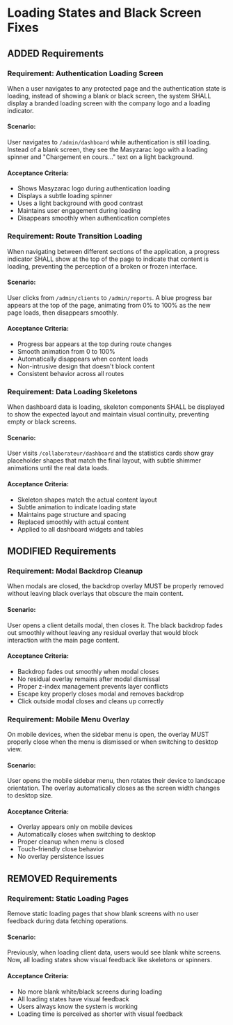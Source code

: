 # Loading States and Black Screen Fixes

## ADDED Requirements

### Requirement: Authentication Loading Screen
When a user navigates to any protected page and the authentication state is loading, instead of showing a blank or black screen, the system SHALL display a branded loading screen with the company logo and a loading indicator.

#### Scenario:
User navigates to `/admin/dashboard` while authentication is still loading. Instead of a blank screen, they see the Masyzarac logo with a loading spinner and "Chargement en cours..." text on a light background.

#### Acceptance Criteria:
- Shows Masyzarac logo during authentication loading
- Displays a subtle loading spinner
- Uses a light background with good contrast
- Maintains user engagement during loading
- Disappears smoothly when authentication completes

### Requirement: Route Transition Loading
When navigating between different sections of the application, a progress indicator SHALL show at the top of the page to indicate that content is loading, preventing the perception of a broken or frozen interface.

#### Scenario:
User clicks from `/admin/clients` to `/admin/reports`. A blue progress bar appears at the top of the page, animating from 0% to 100% as the new page loads, then disappears smoothly.

#### Acceptance Criteria:
- Progress bar appears at the top during route changes
- Smooth animation from 0 to 100%
- Automatically disappears when content loads
- Non-intrusive design that doesn't block content
- Consistent behavior across all routes

### Requirement: Data Loading Skeletons
When dashboard data is loading, skeleton components SHALL be displayed to show the expected layout and maintain visual continuity, preventing empty or black screens.

#### Scenario:
User visits `/collaborateur/dashboard` and the statistics cards show gray placeholder shapes that match the final layout, with subtle shimmer animations until the real data loads.

#### Acceptance Criteria:
- Skeleton shapes match the actual content layout
- Subtle animation to indicate loading state
- Maintains page structure and spacing
- Replaced smoothly with actual content
- Applied to all dashboard widgets and tables

## MODIFIED Requirements

### Requirement: Modal Backdrop Cleanup
When modals are closed, the backdrop overlay MUST be properly removed without leaving black overlays that obscure the main content.

#### Scenario:
User opens a client details modal, then closes it. The black backdrop fades out smoothly without leaving any residual overlay that would block interaction with the main page content.

#### Acceptance Criteria:
- Backdrop fades out smoothly when modal closes
- No residual overlay remains after modal dismissal
- Proper z-index management prevents layer conflicts
- Escape key properly closes modal and removes backdrop
- Click outside modal closes and cleans up correctly

### Requirement: Mobile Menu Overlay
On mobile devices, when the sidebar menu is open, the overlay MUST properly close when the menu is dismissed or when switching to desktop view.

#### Scenario:
User opens the mobile sidebar menu, then rotates their device to landscape orientation. The overlay automatically closes as the screen width changes to desktop size.

#### Acceptance Criteria:
- Overlay appears only on mobile devices
- Automatically closes when switching to desktop
- Proper cleanup when menu is closed
- Touch-friendly close behavior
- No overlay persistence issues

## REMOVED Requirements

### Requirement: Static Loading Pages
Remove static loading pages that show blank screens with no user feedback during data fetching operations.

#### Scenario:
Previously, when loading client data, users would see blank white screens. Now, all loading states show visual feedback like skeletons or spinners.

#### Acceptance Criteria:
- No more blank white/black screens during loading
- All loading states have visual feedback
- Users always know the system is working
- Loading time is perceived as shorter with visual feedback